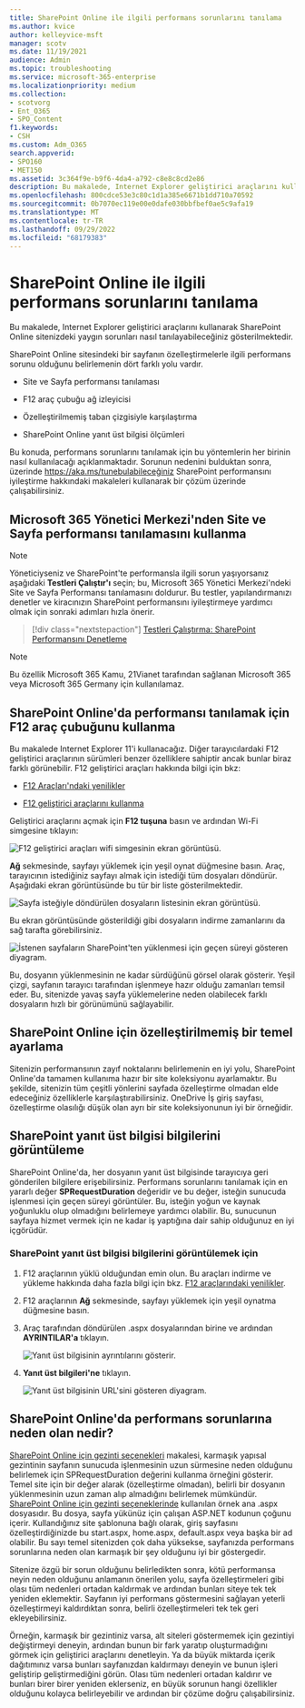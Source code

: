 ```yaml
---
title: SharePoint Online ile ilgili performans sorunlarını tanılama
ms.author: kvice
author: kelleyvice-msft
manager: scotv
ms.date: 11/19/2021
audience: Admin
ms.topic: troubleshooting
ms.service: microsoft-365-enterprise
ms.localizationpriority: medium
ms.collection:
- scotvorg
- Ent_O365
- SPO_Content
f1.keywords:
- CSH
ms.custom: Adm_O365
search.appverid:
- SPO160
- MET150
ms.assetid: 3c364f9e-b9f6-4da4-a792-c8e8c8cd2e86
description: Bu makalede, Internet Explorer geliştirici araçlarını kullanarak SharePoint Online sitenizdeki yaygın sorunları nasıl tanılayabileceğiniz gösterilmektedir.
ms.openlocfilehash: 800cdce53e3c80c1d1a385e6671b1dd710a70592
ms.sourcegitcommit: 0b7070ec119e00e0dafe030bbfbef0ae5c9afa19
ms.translationtype: MT
ms.contentlocale: tr-TR
ms.lasthandoff: 09/29/2022
ms.locfileid: "68179383"
---
```

# <a name="diagnosing-performance-issues-with-sharepoint-online"></a>SharePoint Online ile ilgili performans sorunlarını tanılama

Bu makalede, Internet Explorer geliştirici araçlarını kullanarak SharePoint Online sitenizdeki yaygın sorunları nasıl tanılayabileceğiniz gösterilmektedir.
  
SharePoint Online sitesindeki bir sayfanın özelleştirmelerle ilgili performans sorunu olduğunu belirlemenin dört farklı yolu vardır.

- Site ve Sayfa performansı tanılaması
  
- F12 araç çubuğu ağ izleyicisi

- Özelleştirilmemiş taban çizgisiyle karşılaştırma

- SharePoint Online yanıt üst bilgisi ölçümleri

Bu konuda, performans sorunlarını tanılamak için bu yöntemlerin her birinin nasıl kullanılacağı açıklanmaktadır. Sorunun nedenini bulduktan sonra, üzerinde https://aka.ms/tunebulabileceğiniz SharePoint performansını iyileştirme hakkındaki makaleleri kullanarak bir çözüm üzerinde çalışabilirsiniz.  

## <a name="use-the-site-and-page-performance-diagnostic-from-the-microsoft-365-admin-center"></a>Microsoft 365 Yönetici Merkezi'nden Site ve Sayfa performansı tanılamasını kullanma

> [!NOTE]
> Yöneticiyseniz ve SharePoint'te performansla ilgili sorun yaşıyorsanız aşağıdaki **Testleri Çalıştır'ı** seçin; bu, Microsoft 365 Yönetici Merkezi'ndeki Site ve Sayfa Performansı tanılamasını doldurur. Bu testler, yapılandırmanızı denetler ve kiracınızın SharePoint performansını iyileştirmeye yardımcı olmak için sonraki adımları hızla önerir.
>> [!div class="nextstepaction"]
>> [Testleri Çalıştırma: SharePoint Performansını Denetleme](https://aka.ms/PillarSiteandPagePerf)

> [!NOTE] 
> Bu özellik Microsoft 365 Kamu, 21Vianet tarafından sağlanan Microsoft 365 veya Microsoft 365 Germany için kullanılamaz.
  
## <a name="using-the-f12-tool-bar-to-diagnose-performance-in-sharepoint-online"></a>SharePoint Online'da performansı tanılamak için F12 araç çubuğunu kullanma
<a name="F12ToolInfo"> </a>

Bu makalede Internet Explorer 11'i kullanacağız. Diğer tarayıcılardaki F12 geliştirici araçlarının sürümleri benzer özelliklere sahiptir ancak bunlar biraz farklı görünebilir. F12 geliştirici araçları hakkında bilgi için bkz:
  
- [F12 Araçları'ndaki yenilikler](/previous-versions/windows/internet-explorer/ie-developer/dev-guides/bg182632(v=vs.85))

- [F12 geliştirici araçlarını kullanma](/previous-versions/windows/internet-explorer/ie-developer/samples/bg182326(v=vs.85))

Geliştirici araçlarını açmak için **F12 tuşuna** basın ve ardından Wi-Fi simgesine tıklayın:
  
![F12 geliştirici araçları wifi simgesinin ekran görüntüsü.](../media/27acacbb-5688-459a-aa2f-5c8c5f17b76e.png)
  
**Ağ** sekmesinde, sayfayı yüklemek için yeşil oynat düğmesine basın. Araç, tarayıcının istediğiniz sayfayı almak için istediği tüm dosyaları döndürür. Aşağıdaki ekran görüntüsünde bu tür bir liste gösterilmektedir.
  
![Sayfa isteğiyle döndürülen dosyaların listesinin ekran görüntüsü.](../media/247a9422-76da-4b0c-bed3-ce77b05e4560.png)
  
Bu ekran görüntüsünde gösterildiği gibi dosyaların indirme zamanlarını da sağ tarafta görebilirsiniz.
  
![İstenen sayfaların SharePoint'ten yüklenmesi için geçen süreyi gösteren diyagram.](../media/d71ad1fa-9018-4fae-82eb-c1838e7db0ff.png)
  
Bu, dosyanın yüklenmesinin ne kadar sürdüğünü görsel olarak gösterir. Yeşil çizgi, sayfanın tarayıcı tarafından işlenmeye hazır olduğu zamanları temsil eder. Bu, sitenizde yavaş sayfa yüklemelerine neden olabilecek farklı dosyaların hızlı bir görünümünü sağlayabilir.
  
## <a name="setting-up-a-non-customized-baseline-for-sharepoint-online"></a>SharePoint Online için özelleştirilmemiş bir temel ayarlama
<a name="F12ToolInfo"> </a>

Sitenizin performansının zayıf noktalarını belirlemenin en iyi yolu, SharePoint Online'da tamamen kullanıma hazır bir site koleksiyonu ayarlamaktır. Bu şekilde, sitenizin tüm çeşitli yönlerini sayfada özelleştirme olmadan elde edeceğiniz özelliklerle karşılaştırabilirsiniz. OneDrive İş giriş sayfası, özelleştirme olasılığı düşük olan ayrı bir site koleksiyonunun iyi bir örneğidir.
  
## <a name="viewing-sharepoint-response-header-information"></a>SharePoint yanıt üst bilgisi bilgilerini görüntüleme
<a name="F12ToolInfo"> </a>

SharePoint Online'da, her dosyanın yanıt üst bilgisinde tarayıcıya geri gönderilen bilgilere erişebilirsiniz. Performans sorunlarını tanılamak için en yararlı değer **SPRequestDuration** değeridir ve bu değer, isteğin sunucuda işlenmesi için geçen süreyi görüntüler. Bu, isteğin yoğun ve kaynak yoğunluklu olup olmadığını belirlemeye yardımcı olabilir. Bu, sunucunun sayfaya hizmet vermek için ne kadar iş yaptığına dair sahip olduğunuz en iyi içgörüdür.

### <a name="to-view-sharepoint-response-header-information"></a>SharePoint yanıt üst bilgisi bilgilerini görüntülemek için
  
1. F12 araçlarının yüklü olduğundan emin olun. Bu araçları indirme ve yükleme hakkında daha fazla bilgi için bkz. [F12 araçlarındaki yenilikler](/previous-versions/windows/internet-explorer/ie-developer/dev-guides/bg182632(v=vs.85)).

2. F12 araçlarının **Ağ** sekmesinde, sayfayı yüklemek için yeşil oynatma düğmesine basın.

3. Araç tarafından döndürülen .aspx dosyalarından birine ve ardından **AYRINTILAR'a** tıklayın.

    ![Yanıt üst bilgisinin ayrıntılarını gösterir.](../media/1f8a044a-caf8-4613-be2b-7e064141ac8a.png)
  
4. **Yanıt üst bilgileri'ne** tıklayın.

    ![Yanıt üst bilgisinin URL'sini gösteren diyagram.](../media/efc7076e-447e-447e-882a-ae3aa721e2c3.png)
  
## <a name="whats-causing-performance-issues-in-sharepoint-online"></a>SharePoint Online'da performans sorunlarına neden olan nedir?
<a name="F12ToolInfo"> </a>

[SharePoint Online için gezinti seçenekleri](navigation-options-for-sharepoint-online.md) makalesi, karmaşık yapısal gezintinin sayfanın sunucuda işlenmesinin uzun sürmesine neden olduğunu belirlemek için SPRequestDuration değerini kullanma örneğini gösterir. Temel site için bir değer alarak (özelleştirme olmadan), belirli bir dosyanın yüklenmesinin uzun zaman alıp almadığını belirlemek mümkündür. [SharePoint Online için gezinti seçeneklerinde](navigation-options-for-sharepoint-online.md) kullanılan örnek ana .aspx dosyasıdır. Bu dosya, sayfa yükünüz için çalışan ASP.NET kodunun çoğunu içerir. Kullandığınız site şablonuna bağlı olarak, giriş sayfasını özelleştirdiğinizde bu start.aspx, home.aspx, default.aspx veya başka bir ad olabilir. Bu sayı temel sitenizden çok daha yüksekse, sayfanızda performans sorunlarına neden olan karmaşık bir şey olduğunu iyi bir göstergedir.
  
Sitenize özgü bir sorun olduğunu belirledikten sonra, kötü performansa neyin neden olduğunu anlamanın önerilen yolu, sayfa özelleştirmeleri gibi olası tüm nedenleri ortadan kaldırmak ve ardından bunları siteye tek tek yeniden eklemektir. Sayfanın iyi performans göstermesini sağlayan yeterli özelleştirmeyi kaldırdıktan sonra, belirli özelleştirmeleri tek tek geri ekleyebilirsiniz.
  
Örneğin, karmaşık bir gezintiniz varsa, alt siteleri göstermemek için gezintiyi değiştirmeyi deneyin, ardından bunun bir fark yaratıp oluşturmadığını görmek için geliştirici araçlarını denetleyin. Ya da büyük miktarda içerik dağıtımınız varsa bunları sayfanızdan kaldırmayı deneyin ve bunun işleri geliştirip geliştirmediğini görün. Olası tüm nedenleri ortadan kaldırır ve bunları birer birer yeniden eklerseniz, en büyük sorunun hangi özellikler olduğunu kolayca belirleyebilir ve ardından bir çözüme doğru çalışabilirsiniz.
